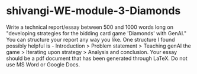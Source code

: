 # shivangi-WE-module-3-Diamonds

Write a technical report/essay between 500 and 1000 words long on "developing strategies for the bidding card game 'Diamonds' with GenAI." You can structure your report any way you like. One structure I found possibly helpful is - Introduction > Problem statement > Teaching genAI the game > Iterating upon strategy > Analysis and conclusion. Your essay should be a pdf document that has been generated through LaTeX. Do not use MS Word or Google Docs.
